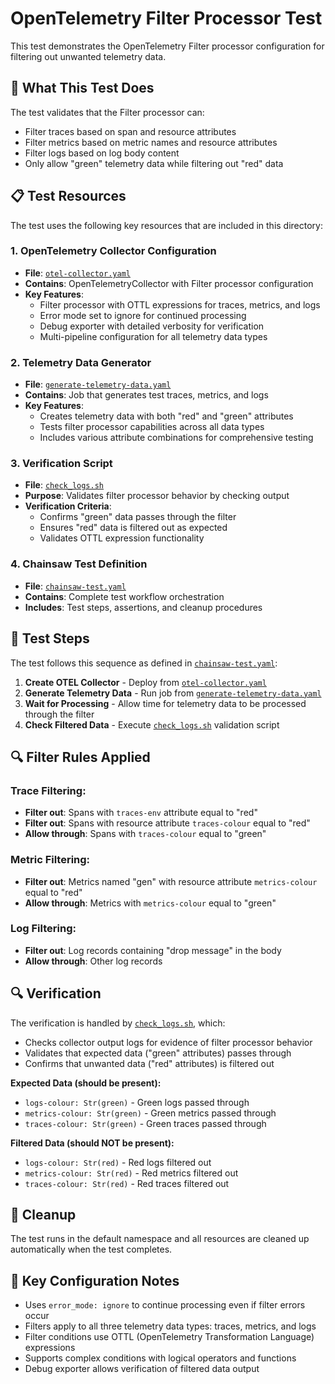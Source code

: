 # OpenTelemetry Filter Processor Test

This test demonstrates the OpenTelemetry Filter processor configuration for filtering out unwanted telemetry data.

## 🎯 What This Test Does

The test validates that the Filter processor can:
- Filter traces based on span and resource attributes
- Filter metrics based on metric names and resource attributes  
- Filter logs based on log body content
- Only allow "green" telemetry data while filtering out "red" data

## 📋 Test Resources

The test uses the following key resources that are included in this directory:

### 1. OpenTelemetry Collector Configuration
- **File**: [`otel-collector.yaml`](./otel-collector.yaml)
- **Contains**: OpenTelemetryCollector with Filter processor configuration
- **Key Features**:
  - Filter processor with OTTL expressions for traces, metrics, and logs
  - Error mode set to ignore for continued processing
  - Debug exporter with detailed verbosity for verification
  - Multi-pipeline configuration for all telemetry data types

### 2. Telemetry Data Generator
- **File**: [`generate-telemetry-data.yaml`](./generate-telemetry-data.yaml)
- **Contains**: Job that generates test traces, metrics, and logs
- **Key Features**:
  - Creates telemetry data with both "red" and "green" attributes
  - Tests filter processor capabilities across all data types
  - Includes various attribute combinations for comprehensive testing

### 3. Verification Script
- **File**: [`check_logs.sh`](./check_logs.sh)
- **Purpose**: Validates filter processor behavior by checking output
- **Verification Criteria**:
  - Confirms "green" data passes through the filter
  - Ensures "red" data is filtered out as expected
  - Validates OTTL expression functionality

### 4. Chainsaw Test Definition
- **File**: [`chainsaw-test.yaml`](./chainsaw-test.yaml)
- **Contains**: Complete test workflow orchestration
- **Includes**: Test steps, assertions, and cleanup procedures

## 🚀 Test Steps

The test follows this sequence as defined in [`chainsaw-test.yaml`](./chainsaw-test.yaml):

1. **Create OTEL Collector** - Deploy from [`otel-collector.yaml`](./otel-collector.yaml)
2. **Generate Telemetry Data** - Run job from [`generate-telemetry-data.yaml`](./generate-telemetry-data.yaml)
3. **Wait for Processing** - Allow time for telemetry data to be processed through the filter
4. **Check Filtered Data** - Execute [`check_logs.sh`](./check_logs.sh) validation script

## 🔍 Filter Rules Applied

### Trace Filtering:
- **Filter out**: Spans with `traces-env` attribute equal to "red"
- **Filter out**: Spans with resource attribute `traces-colour` equal to "red"
- **Allow through**: Spans with `traces-colour` equal to "green"

### Metric Filtering:
- **Filter out**: Metrics named "gen" with resource attribute `metrics-colour` equal to "red"
- **Allow through**: Metrics with `metrics-colour` equal to "green"

### Log Filtering:
- **Filter out**: Log records containing "drop message" in the body
- **Allow through**: Other log records

## 🔍 Verification

The verification is handled by [`check_logs.sh`](./check_logs.sh), which:
- Checks collector output logs for evidence of filter processor behavior
- Validates that expected data ("green" attributes) passes through
- Confirms that unwanted data ("red" attributes) is filtered out

**Expected Data (should be present):**
- `logs-colour: Str(green)` - Green logs passed through
- `metrics-colour: Str(green)` - Green metrics passed through  
- `traces-colour: Str(green)` - Green traces passed through

**Filtered Data (should NOT be present):**
- `logs-colour: Str(red)` - Red logs filtered out
- `metrics-colour: Str(red)` - Red metrics filtered out
- `traces-colour: Str(red)` - Red traces filtered out

## 🧹 Cleanup

The test runs in the default namespace and all resources are cleaned up automatically when the test completes.

## 📝 Key Configuration Notes

- Uses `error_mode: ignore` to continue processing even if filter errors occur
- Filters apply to all three telemetry data types: traces, metrics, and logs
- Filter conditions use OTTL (OpenTelemetry Transformation Language) expressions
- Supports complex conditions with logical operators and functions
- Debug exporter allows verification of filtered data output 